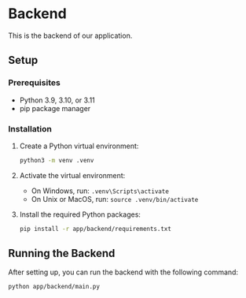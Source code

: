 # Backend

This is the backend of our application.

## Setup

### Prerequisites

- Python 3.9, 3.10, or 3.11
- pip package manager

### Installation

1. Create a Python virtual environment:

    ```sh
    python3 -m venv .venv
    ```

2. Activate the virtual environment:

    - On Windows, run: `.venv\Scripts\activate`
    - On Unix or MacOS, run: `source .venv/bin/activate`

3. Install the required Python packages:

    ```sh
    pip install -r app/backend/requirements.txt
    ```

## Running the Backend

After setting up, you can run the backend with the following command:

```sh
python app/backend/main.py
